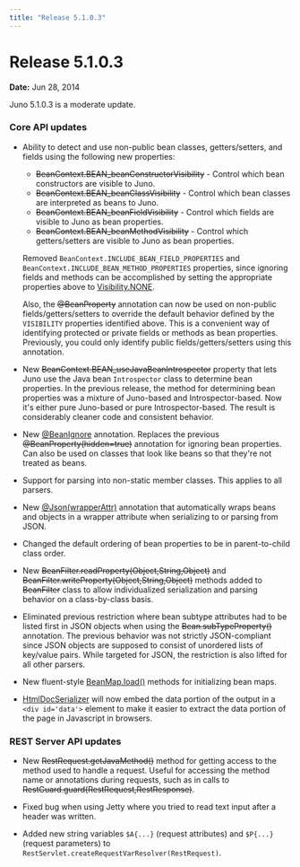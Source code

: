 ```yaml
---
title: "Release 5.1.0.3"
---
```


# Release 5.1.0.3

**Date:** Jun 28, 2014

Juno 5.1.0.3 is a moderate update.

### Core API updates

- Ability to detect and use non-public bean classes, getters/setters, and fields using the following new properties:
  - ~~BeanContext.BEAN_beanConstructorVisibility~~ - Control which bean constructors are visible to Juno.
  - ~~BeanContext.BEAN_beanClassVisibility~~ - Control which bean classes are interpreted as beans to Juno.
  - ~~BeanContext.BEAN_beanFieldVisibility~~ - Control which fields are visible to Juno as bean properties.
  - ~~BeanContext.BEAN_beanMethodVisibility~~ - Control which getters/setters are visible to Juno as bean properties.

  Removed `BeanContext.INCLUDE_BEAN_FIELD_PROPERTIES` and `BeanContext.INCLUDE_BEAN_METHOD_PROPERTIES` properties, since
  ignoring fields and methods can be accomplished by setting the appropriate properties above to [Visibility.NONE](API_DOCS/org/apache/juneau/Visibility.html#NONE).

  Also, the ~~@BeanProperty~~ annotation can now be used on non-public fields/getters/setters to override the default
  behavior defined by the `VISIBILITY` properties identified above.
  This is a convenient way of identifying protected or private fields or methods as bean properties.
  Previously, you could only identify public fields/getters/setters using this annotation.

- New ~~BeanContext.BEAN_useJavaBeanIntrospector~~ property that lets Juno use the Java bean `Introspector` class to determine bean properties. In the previous release, the method for determining bean properties was a mixture of Juno-based and Introspector-based. Now it's either pure Juno-based or pure Introspector-based. The result is considerably cleaner code and consistent behavior.

- New <a href="/site/apidocs/org/apache/juneau/annotation/BeanIgnore.html" target="_blank">@BeanIgnore</a> annotation. Replaces the previous ~~@BeanProperty(hidden=true)~~ annotation for ignoring bean properties. Can also be used on classes that look like beans so that they're not treated as beans.

- Support for parsing into non-static member classes. This applies to all parsers.

- New [@Json(wrapperAttr)](API_DOCS/org/apache/juneau/json/annotation/Json.html#wrapperAttr()) annotation that automatically wraps beans and objects in a wrapper attribute when serializing to or parsing from JSON.

- Changed the default ordering of bean properties to be in parent-to-child class order.

- New ~~BeanFilter.readProperty(Object,String,Object)~~ and ~~BeanFilter.writeProperty(Object,String,Object)~~ methods added to ~~BeanFilter~~ class to allow individualized serialization and parsing behavior on a class-by-class basis.

- Eliminated previous restriction where bean subtype attributes had to be listed first in JSON objects when using the ~~Bean.subTypeProperty()~~ annotation. The previous behavior was not strictly JSON-compliant since JSON objects are supposed to consist of unordered lists of key/value pairs. While targeted for JSON, the restriction is also lifted for all other parsers.

- New fluent-style [BeanMap.load()](API_DOCS/org/apache/juneau/BeanMap.html#load(String)) methods for initializing bean maps.

- <a href="/site/apidocs/org/apache/juneau/html/HtmlDocSerializer.html" target="_blank">HtmlDocSerializer</a> will now embed the data portion of the output in a `<div id='data'>` element to make it easier to extract the data portion of the page in Javascript in browsers.

### REST Server API updates

- New ~~RestRequest.getJavaMethod()~~ method for getting access to the method used to handle a request. Useful for accessing the method name or annotations during requests, such as in calls to ~~RestGuard.guard(RestRequest,RestResponse)~~.

- Fixed bug when using Jetty where you tried to read text input after a header was written.

- Added new string variables `$A{...}` (request attributes) and `$P{...}` (request parameters) to `RestServlet.createRequestVarResolver(RestRequest)`.